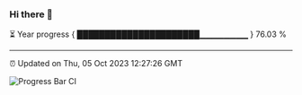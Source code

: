### Hi there 👋

⏳ Year progress { ██████████████████████▁▁▁▁▁▁▁▁ } 76.03 %

---

⏰ Updated on Thu, 05 Oct 2023 12:27:26 GMT

![Progress Bar CI](https://github.com/liununu/liununu/workflows/Progress%20Bar%20CI/badge.svg)

